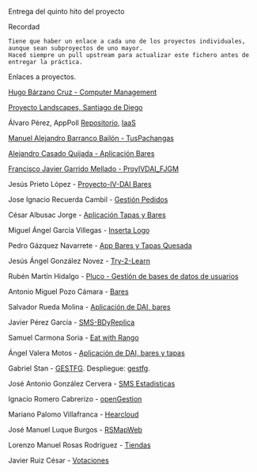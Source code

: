 Entrega del quinto hito del proyecto

Recordad

    Tiene que haber un enlace a cada uno de los proyectos individuales, aunque sean subproyectos de uno mayor.
    Haced siempre un pull upstream para actualizar este fichero antes de entregar la práctica.

Enlaces a proyectos.

[Hugo Bárzano Cruz - Computer Management](https://github.com/hugobarzano/osl-computer-management)

[Proyecto Landscapes, Santiago de Diego](https://github.com/santidediego/Landscapes)

Álvaro Pérez, AppPoll [Repositorio](https://github.com/alvaro-gr/proyecto-IV), [IaaS](http://apppoll-vagrant.cloudapp.net/proyecto)

[Manuel Alejandro Barranco Bailón - TusPachangas](https://github.com/mabarrbai/TusPachangas)

[Alejandro Casado Quijada - Aplicación Bares](https://github.com/acasadoquijada/IV)

[Francisco Javier Garrido Mellado - ProyIVDAI_FJGM](https://github.com/javiergarridomellado/DAI)

Jesús Prieto López - [Proyecto-IV-DAI Bares](https://github.com/JesGor/Proyecto-IV-DAI)

Jose Ignacio Recuerda Cambil - [Gestión Pedidos](https://github.com/ignaciorecuerda/gestionpedidos_django)

César Albusac Jorge - [Aplicación Tapas y Bares](https://github.com/cesar2/DAI-BARES)

Miguel Ángel García Villegas - [Inserta Logo](https://github.com/magvugr/InsertaLogo)

Pedro Gázquez Navarrete - [App Bares y Tapas Quesada](https://github.com/pedrogazquez/appBares)

Jesús Ángel González Novez - [Try-2-Learn](https://github.com/jesusgn90/Try-2-Learn)

Rubén Martín Hidalgo - [Pluco - Gestión de bases de datos de usuarios](https://github.com/romilgildo/IV-PLUCO-RMH)

Antonio Miguel Pozo Cámara - [Bares](https://github.com/AntonioPozo/Bares)


Salvador Rueda Molina - [Aplicación de DAI, bares](https://github.com/srmf9/Proyecto-IV)

Javier Pérez García - [SMS-BDyReplica](https://github.com/neon520/SMS-BDyReplica)

Samuel Carmona Soria - [Eat with Rango](https://github.com/Samuc/Eat-with-Rango)

Ángel Valera Motos - [Aplicación de DAI, bares y tapas](https://github.com/AngelValera/bares-y-tapas-DAI)

Gabriel Stan - [GESTFG](https://github.com/gabriel-stan/gestion-tfg). Despliegue: [gestfg](http://gestfg.cloudapp.net/).

José Antonio González Cervera - [SMS Estadisticas](https://github.com/JA-Gonz/SMS_Estadisticas)

Ignacio Romero Cabrerizo - [openGestion](https://github.com/nachobit/IV_PR_OpenOrder)

Mariano Palomo Villafranca - [Hearcloud](https://github.com/mpvillafranca/hear-cloud)

José Manuel Luque Burgos - [RSMapWeb](https://github.com/luqueburgosjm/RSMapWeb)

Lorenzo Manuel Rosas Rodríguez - [Tiendas](https://github.com/lorenmanu/IV-2015-16.git)

Javier Ruiz César - [Votaciones](https://github.com/javiexfiliana7/submodulo-javi.git)




